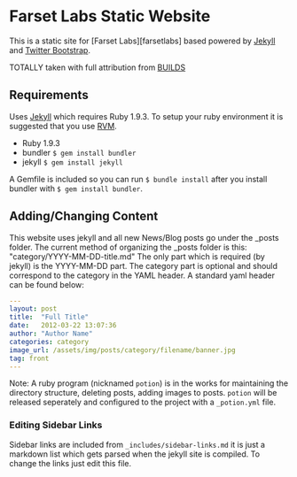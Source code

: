 # Farset Labs Static Website

This is a static site for [Farset Labs][farsetlabs] based powered by [Jekyll][jekyll] and [Twitter Bootstrap][bootstrap].

TOTALLY taken with full attribution from [BUILDS][builds]

## Requirements

Uses [Jekyll][jekyll] which requires Ruby 1.9.3. To setup your ruby environment it is suggested that you use [RVM][rvm].

- Ruby 1.9.3
- bundler `$ gem install bundler`
- jekyll `$ gem install jekyll`

A Gemfile is included so you can run `$ bundle install` after you install bundler with `$ gem install bundler`.

## Adding/Changing Content

This website uses jekyll and all new News/Blog posts go under the _posts folder. The current
method of organizing the _posts folder is this: "category/YYYY-MM-DD-title.md" The only part 
which is required (by jekyll) is the YYYY-MM-DD part. The category part is optional and
should correspond to the category in the YAML header. A standard yaml header can be found
below:

```yaml
---
layout: post
title:  "Full Title"
date:   2012-03-22 13:07:36
author: "Author Name"
categories: category
image_url: /assets/img/posts/category/filename/banner.jpg
tag: front
---
```

Note: A ruby program (nicknamed `potion`) is in the works for maintaining the directory
structure, deleting posts, adding images to posts.  `potion` will be released seperately
and configured to the project with a `_potion.yml` file.

### Editing Sidebar Links

Sidebar links are included from `_includes/sidebar-links.md` it is just a markdown 
list which gets parsed when the jekyll site is compiled. To change the links just edit
this file.

[builds]: http://builds.cc
[jekyll]: http://jekyllrb.com
[bootstrap]: http://getbootstrap.com/2.3.2
[rvm]: https://rvm.io/
